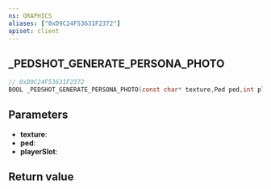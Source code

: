 ```yaml
---
ns: GRAPHICS
aliases: ["0xD9C24F53631F2372"]
apiset: client
---
```

## _PEDSHOT_GENERATE_PERSONA_PHOTO

```c
// 0xD9C24F53631F2372
BOOL _PEDSHOT_GENERATE_PERSONA_PHOTO(const char* texture,Ped ped,int playerSlot);
```


## Parameters
* **texture**:
* **ped**:
* **playerSlot**:

## Return value